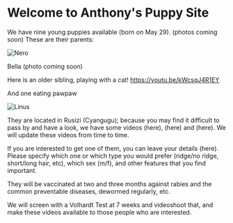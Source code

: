 # Welcome to Anthony's Puppy Site

We have nine young puppies available (born on May 29). (photos coming soon)
These are their parents:

![Nero](http://pcloscloud.com/index.php/s/Hr5L4ZQrBkrcsY9)

Bella (photo coming soon)

Here is an older sibling, playing with a cat! 
https://youtu.be/kWcsqJ4R1EY

And one eating pawpaw

![Linus](https://pcloscloud.com/index.php/s/L3oEJLo6A5r7Ucm)

They are located in Rusizi (Cyangugu); because you may find it difficult to pass by and have a look, we have some videos (here), (here) and (here). We will update these videos from time to time.

If you are interested to get one of them, you can leave your details (here). Please specify which one or which type you would prefer (ridge/no ridge, short/long hair, etc), which sex (m/f), and other features that you find important.

They will be vaccinated at two and three months against rabies and the common preventable diseases, dewormed regularly,  etc. 

We will screen with a Volhardt Test at 7 weeks and videoshoot that, and make these videos available to those people who are interested.





